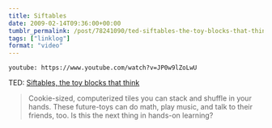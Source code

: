 ```yaml
---
title: Siftables
date: 2009-02-14T09:36:00+00:00
tumblr_permalink: /post/78241090/ted-siftables-the-toy-blocks-that-think
tags: ["linklog"]
format: "video"
---
```


`youtube: https://www.youtube.com/watch?v=JP0w9lZoLwU`

TED: [Siftables, the toy blocks that think][1]

> Cookie-sized, computerized tiles you can stack and shuffle in your hands. These future-toys can do math, play music, and talk to their friends, too. Is this the next thing in hands-on learning?

[1]: https://www.youtube.com/watch?v=JP0w9lZoLwU
